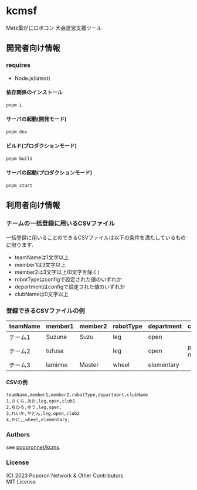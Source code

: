 # kcmsf

Matz葉がにロボコン 大会運営支援ツール

## 開発者向け情報

### requires

- Node.js(latest)

#### 依存関係のインストール

```bash
pnpm i
```

#### サーバの起動(開発モード)

```bash
pnpm dev
```

#### ビルド(プロダクションモード)

```bash
pnpm build
```

#### サーバの起動(プロダクションモード)

```bash
pnpm start
```

## 利用者向け情報

### チームの一括登録に用いるCSVファイル

一括登録に用いることのできるCSVファイルは以下の条件を満たしているものに限ります.

- teamNameは1文字以上
- member1は3文字以上
- member2は3文字以上(0文字を除く)
- robotTypeはconfigで設定された値のいずれか
- departmentはconfigで設定された値のいずれか
- clubNameは0文字以上

### 登録できるCSVファイルの例

| teamName | member1 | member2 | robotType | department | clubName        |
| -------- | ------- | ------- | --------- | ---------- | --------------- |
| チーム1  | Suzune  | Suzu    | leg       | open       |                 |
| チーム2  | tufusa  |         | leg       | open       | poporon network |
| チーム3  | laminne | Master  | wheel     | elementary |                 |

#### CSVの例

```CSV
teamName,member1,member2,robotType,department,clubName
1,さくら,あお,leg,open,club1
2,ちひろ,ゆう,leg,open,
3,れいか,やどん,leg,open,club2
4,かに,,wheel,elementary,
```

### Authors

see [poporonnet/kcms](https://github.com/poporonnet/kcms?tab=readme-ov-file#authorslicense).

### License

(C) 2023 Poporon Network & Other Contributors  
MIT License
